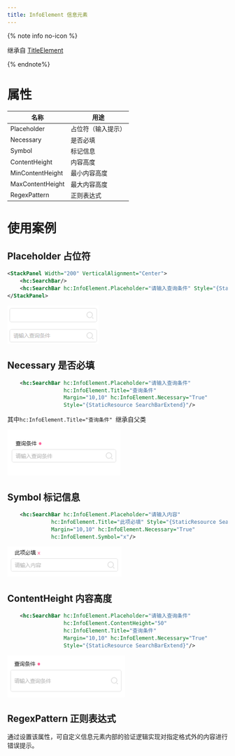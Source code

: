 ```yaml
---
title: InfoElement 信息元素
---
```


{%  note info no-icon %}

继承自 [TitleElement]( https://handyorg.github.io/handycontrol/attach/titleElement/ )

{% endnote%}

# 属性

| 名称             | 用途               |
| ---------------- | ------------------ |
| Placeholder      | 占位符（输入提示） |
| Necessary        | 是否必填           |
| Symbol           | 标记信息           |
| ContentHeight    | 内容高度           |
| MinContentHeight | 最小内容高度       |
| MaxContentHeight | 最大内容高度       |
| RegexPattern | 正则表达式       |

# 使用案例

## Placeholder 占位符

```xml
<StackPanel Width="200" VerticalAlignment="Center">
    <hc:SearchBar/>
    <hc:SearchBar hc:InfoElement.Placeholder="请输入查询条件" Style="{StaticResource SearchBarExtend}" Margin="0,16,0,0"/>
</StackPanel>
```

![InfoElement.Placeholder](https://raw.githubusercontent.com/HandyOrg/HandyOrgResource/master/HandyControl/Doc/attach/InfoElement.Placeholder.png)

## Necessary 是否必填

```xml
    <hc:SearchBar hc:InfoElement.Placeholder="请输入查询条件" 
                  hc:InfoElement.Title="查询条件" 
                  Margin="10,10" hc:InfoElement.Necessary="True" 
                  Style="{StaticResource SearchBarExtend}"/>
```

其中`hc:InfoElement.Title="查询条件" `继承自父类

![InfoElement.Necssary](https://raw.githubusercontent.com/HandyOrg/HandyOrgResource/master/HandyControl/Doc/attach/InfoElement.Necssary.png)

## Symbol 标记信息

```xml
    <hc:SearchBar hc:InfoElement.Placeholder="请输入内容" 
              hc:InfoElement.Title="此项必填" Style="{StaticResource SearchBarExtend}" 
              Margin="10,10" hc:InfoElement.Necessary="True" 
              hc:InfoElement.Symbol="x"/>
```

![InfoElement.Symbol](https://raw.githubusercontent.com/HandyOrg/HandyOrgResource/master/HandyControl/Doc/attach/InfoElement.Symbol.png)

## ContentHeight 内容高度

```xml
    <hc:SearchBar hc:InfoElement.Placeholder="请输入查询条件" 
                  hc:InfoElement.ContentHeight="50"
                  hc:InfoElement.Title="查询条件" 
                  Margin="10,10" hc:InfoElement.Necessary="True" 
                  Style="{StaticResource SearchBarExtend}"/>
```

![InfoElement.ContentHeight](https://raw.githubusercontent.com/HandyOrg/HandyOrgResource/master/HandyControl/Doc/attach/InfoElement.ContentHeight.png)

## RegexPattern 正则表达式

通过设置该属性，可自定义信息元素内部的验证逻辑实现对指定格式外的内容进行错误提示。